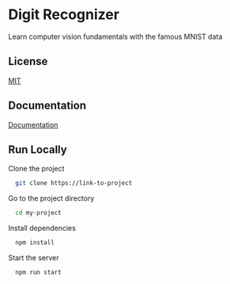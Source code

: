 
# Digit Recognizer

Learn computer vision fundamentals with the famous MNIST data


## License

[MIT](https://choosealicense.com/licenses/mit/)


## Documentation

[Documentation]([https://linktodocumentation](https://www.kaggle.com/competitions/digit-recognizer))


## Run Locally

Clone the project

```bash
  git clone https://link-to-project
```

Go to the project directory

```bash
  cd my-project
```

Install dependencies

```bash
  npm install
```

Start the server

```bash
  npm run start
```

